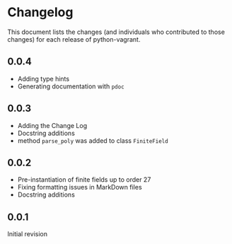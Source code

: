 # Changelog

This document lists the changes (and individuals who contributed to those
changes) for each release of python-vagrant.

## 0.0.4

- Adding type hints
- Generating documentation with `pdoc`

## 0.0.3

- Adding the Change Log
- Docstring additions
- method `parse_poly` was added to class `FiniteField`

## 0.0.2

- Pre-instantiation of finite fields up to order 27
- Fixing formatting issues in MarkDown files
- Docstring additions

## 0.0.1

Initial revision